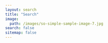 ```yaml
---
layout: search
title: "Search"
image:
  path: /images/so-simple-sample-image-7.jpg
search: false
sitemap: false
---
```

